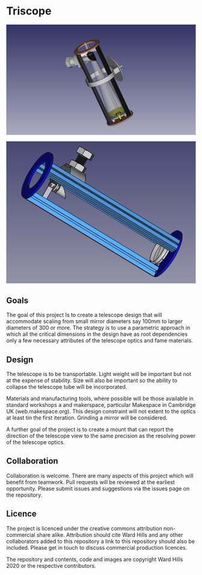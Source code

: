 # Triscope

![Triscope](https://github.com/albioninnovate/triscope/blob/master/current_image.png)


![Triscope](https://github.com/albioninnovate/triscope/blob/master/Screenshot%202020-10-31%20at%2011.09.59.png)

## Goals
The goal of this project Is to create a telescope design that will accommodate scaling from small mirror diameters say 100mm to larger diameters of 300 or more.  The strategy is to use a parametric approach in which all the critical dimensions in the design have as root dependencies only a few necessary attributes of the telescope optics and fame materials.

## Design
The telescope is to be transportable. Light weight will be important but not at the expense of stability.  Size will also be important so the ability to collapse the telescope tube will be incorporated.  

Materials and manufacturing tools, where possible will be those available in standard workshops a and makerspace, particular Makespace in Cambridge UK (web.makespace.org).  This design constraint will not extent to the optics at least tin the first iteration.  Grinding a mirror will be considered. 

A further goal of the project is to create a mount that can report the direction of the telescope view to the same precision as the resolving power of the telescope optics. 

## Collaboration
Collaboration is welcome.  There are many aspects of this project which will benefit from teamwork.  Pull requests will be reviewed at the earliest opportunity. Please submit issues and suggestions via the issues page on the repository. 

## Licence
The project is licenced under the creative commons attribution non-commercial share alike.  Attribution should cite Ward Hills and any other collaborators added to this repository a link to this repository should also be included. Please get in touch to discuss commercial production licences. 

The repository and contents, code and images are copyright Ward Hills 2020 or the respective contributors.  
